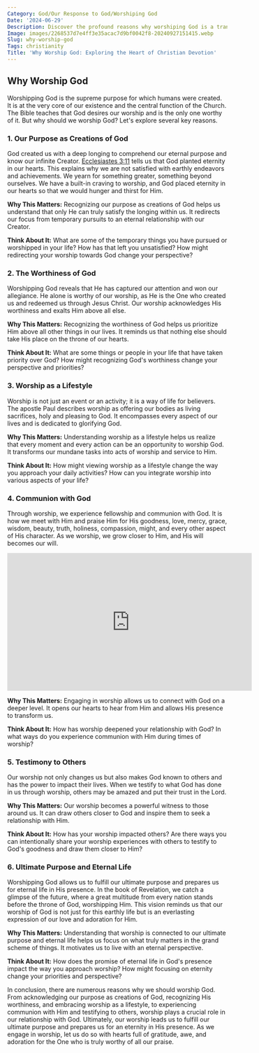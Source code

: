```yaml
---
Category: God/Our Response to God/Worshiping God
Date: '2024-06-29'
Description: Discover the profound reasons why worshiping God is a transformative practice that brings solace, purpose, and spiritual fulfillment to believers. Explore the significance of worship in cultivating faith and fostering a deeper connection with the divine.
Image: images/2268537d7e4ff3e35acac7d9bf0042f8-20240927151415.webp
Slug: why-worship-god
Tags: christianity
Title: 'Why Worship God: Exploring the Heart of Christian Devotion'
---
```


## Why Worship God

Worshipping God is the supreme purpose for which humans were created. It is at the very core of our existence and the central function of the Church. The Bible teaches that God desires our worship and is the only one worthy of it. But why should we worship God? Let's explore several key reasons.

### 1. Our Purpose as Creations of God

God created us with a deep longing to comprehend our eternal purpose and know our infinite Creator. [Ecclesiastes 3:11](https://www.bibleref.com/Ecclesiastes/3/Ecclesiastes-3-11.html) tells us that God planted eternity in our hearts. This explains why we are not satisfied with earthly endeavors and achievements. We yearn for something greater, something beyond ourselves. We have a built-in craving to worship, and God placed eternity in our hearts so that we would hunger and thirst for Him.

**Why This Matters:** Recognizing our purpose as creations of God helps us understand that only He can truly satisfy the longing within us. It redirects our focus from temporary pursuits to an eternal relationship with our Creator.

**Think About It:** What are some of the temporary things you have pursued or worshipped in your life? How has that left you unsatisfied? How might redirecting your worship towards God change your perspective?

### 2. The Worthiness of God

Worshipping God reveals that He has captured our attention and won our allegiance. He alone is worthy of our worship, as He is the One who created us and redeemed us through Jesus Christ. Our worship acknowledges His worthiness and exalts Him above all else.

**Why This Matters:** Recognizing the worthiness of God helps us prioritize Him above all other things in our lives. It reminds us that nothing else should take His place on the throne of our hearts.

**Think About It:** What are some things or people in your life that have taken priority over God? How might recognizing God's worthiness change your perspective and priorities?

### 3. Worship as a Lifestyle

Worship is not just an event or an activity; it is a way of life for believers. The apostle Paul describes worship as offering our bodies as living sacrifices, holy and pleasing to God. It encompasses every aspect of our lives and is dedicated to glorifying God.

**Why This Matters:** Understanding worship as a lifestyle helps us realize that every moment and every action can be an opportunity to worship God. It transforms our mundane tasks into acts of worship and service to Him.

**Think About It:** How might viewing worship as a lifestyle change the way you approach your daily activities? How can you integrate worship into various aspects of your life?

### 4. Communion with God

Through worship, we experience fellowship and communion with God. It is how we meet with Him and praise Him for His goodness, love, mercy, grace, wisdom, beauty, truth, holiness, compassion, might, and every other aspect of His character. As we worship, we grow closer to Him, and His will becomes our will.


<iframe width="560" height="315" src="https://www.youtube.com/embed/gEoq7vjGRAo" frameborder="0" allow="autoplay; encrypted-media" allowfullscreen></iframe>


**Why This Matters:** Engaging in worship allows us to connect with God on a deeper level. It opens our hearts to hear from Him and allows His presence to transform us.

**Think About It:** How has worship deepened your relationship with God? In what ways do you experience communion with Him during times of worship?

### 5. Testimony to Others

Our worship not only changes us but also makes God known to others and has the power to impact their lives. When we testify to what God has done in us through worship, others may be amazed and put their trust in the Lord.

**Why This Matters:** Our worship becomes a powerful witness to those around us. It can draw others closer to God and inspire them to seek a relationship with Him.

**Think About It:** How has your worship impacted others? Are there ways you can intentionally share your worship experiences with others to testify to God's goodness and draw them closer to Him?

### 6. Ultimate Purpose and Eternal Life

Worshipping God allows us to fulfill our ultimate purpose and prepares us for eternal life in His presence. In the book of Revelation, we catch a glimpse of the future, where a great multitude from every nation stands before the throne of God, worshipping Him. This vision reminds us that our worship of God is not just for this earthly life but is an everlasting expression of our love and adoration for Him.

**Why This Matters:** Understanding that worship is connected to our ultimate purpose and eternal life helps us focus on what truly matters in the grand scheme of things. It motivates us to live with an eternal perspective.

**Think About It:** How does the promise of eternal life in God's presence impact the way you approach worship? How might focusing on eternity change your priorities and perspective?

In conclusion, there are numerous reasons why we should worship God. From acknowledging our purpose as creations of God, recognizing His worthiness, and embracing worship as a lifestyle, to experiencing communion with Him and testifying to others, worship plays a crucial role in our relationship with God. Ultimately, our worship leads us to fulfill our ultimate purpose and prepares us for an eternity in His presence. As we engage in worship, let us do so with hearts full of gratitude, awe, and adoration for the One who is truly worthy of all our praise.